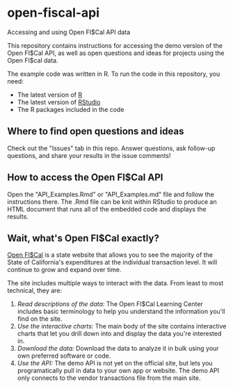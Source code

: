 # open-fiscal-api
Accessing and using Open FI$Cal API data

This repository contains instructions for accessing the demo version of the Open FI\$Cal API, as well as open questions and ideas for projects using the Open FI\$cal data.

The example code was written in R. To run the code in this repository, you need:

- The latest version of [R](https://www.r-project.org/)
- The latest version of [RStudio](https://rstudio.com/)
- The R packages included in the code

## Where to find open questions and ideas

Check out the "Issues" tab in this repo. Answer questions, ask follow-up questions, and share your results in the issue comments!

## How to access the Open FI$Cal API

Open the "API_Examples.Rmd" or "API_Examples.md" file and follow the instructions there. The .Rmd file can be knit within RStudio to produce an HTML document that runs all of the embedded code and displays the results.

## Wait, what's Open FI$Cal exactly?

[Open FI$Cal](https://open.fiscal.ca.gov/) is a state website that allows you to see the majority of the State of California's expenditures at the individual transaction level. It will continue to grow and expand over time.

The site includes multiple ways to interact with the data. From least to most technical, they are:

1. *Read descriptions of the data:* The Open FI$Cal Learning Center includes basic terminology to help you understand the information you'll find on the site.
2. *Use the interactive charts:* The main body of the site contains interactive charts that let you drill down into and display the data you're interested in.
3. *Download the data:* Download the data to analyze it in bulk using your own preferred software or code.
4. *Use the API:* The demo API is not yet on the official site, but lets you programatically pull in data to your own app or website. The demo API only connects to the vendor transactions file from the main site.
